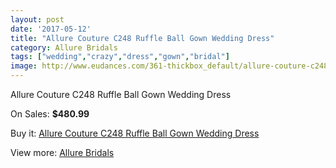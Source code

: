 ```yaml
---
layout: post
date: '2017-05-12'
title: "Allure Couture C248 Ruffle Ball Gown Wedding Dress"
category: Allure Bridals
tags: ["wedding","crazy","dress","gown","bridal"]
image: http://www.eudances.com/361-thickbox_default/allure-couture-c248-ruffle-ball-gown-wedding-dress.jpg
---
```

Allure Couture C248 Ruffle Ball Gown Wedding Dress

On Sales: **$480.99**
<a href="https://www.eudances.com/en/allure-bridals/111-allure-couture-c248-ruffle-ball-gown-wedding-dress.html"><amp-img layout="responsive" width="600" height="600" src="//www.eudances.com/361-thickbox_default/allure-couture-c248-ruffle-ball-gown-wedding-dress.jpg" alt="Allure Couture C248 Ruffle Ball Gown Wedding Dress 0" /></a>
<a href="https://www.eudances.com/en/allure-bridals/111-allure-couture-c248-ruffle-ball-gown-wedding-dress.html"><amp-img layout="responsive" width="600" height="600" src="//www.eudances.com/363-thickbox_default/allure-couture-c248-ruffle-ball-gown-wedding-dress.jpg" alt="Allure Couture C248 Ruffle Ball Gown Wedding Dress 1" /></a>
<a href="https://www.eudances.com/en/allure-bridals/111-allure-couture-c248-ruffle-ball-gown-wedding-dress.html"><amp-img layout="responsive" width="600" height="600" src="//www.eudances.com/362-thickbox_default/allure-couture-c248-ruffle-ball-gown-wedding-dress.jpg" alt="Allure Couture C248 Ruffle Ball Gown Wedding Dress 2" /></a>

Buy it: [Allure Couture C248 Ruffle Ball Gown Wedding Dress](https://www.eudances.com/en/allure-bridals/111-allure-couture-c248-ruffle-ball-gown-wedding-dress.html "Allure Couture C248 Ruffle Ball Gown Wedding Dress")

View more: [Allure Bridals](https://www.eudances.com/en/2-allure-bridals "Allure Bridals")